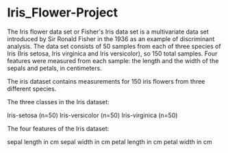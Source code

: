 # Iris_Flower-Project
The Iris flower data set or Fisher's Iris data set is a multivariate data set introduced by Sir Ronald Fisher in the 1936 as an example of discriminant analysis.  The data set consists of 50 samples from each of three species of Iris (Iris setosa, Iris virginica and Iris versicolor), so 150 total samples. Four features were measured from each sample: the length and the width of the sepals and petals, in centimeters.


The iris dataset contains measurements for 150 iris flowers from three different species.

The three classes in the Iris dataset:

Iris-setosa (n=50)
Iris-versicolor (n=50)
Iris-virginica (n=50)


The four features of the Iris dataset:

sepal length in cm
sepal width in cm
petal length in cm
petal width in cm

